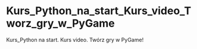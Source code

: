 # Kurs_Python_na_start_Kurs_video_Tworz_gry_w_PyGame
Kurs_Python na start. Kurs video. Twórz gry w PyGame!
